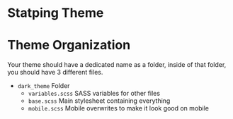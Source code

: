 # Statping Theme


# Theme Organization
Your theme should have a dedicated name as a folder, inside of that folder, you should have 3 different files.

- `dark_theme` Folder
  - `variables.scss` SASS variables for other files
  - `base.scss` Main stylesheet containing everything
  - `mobile.scss` Mobile overwrites to make it look good on mobile

